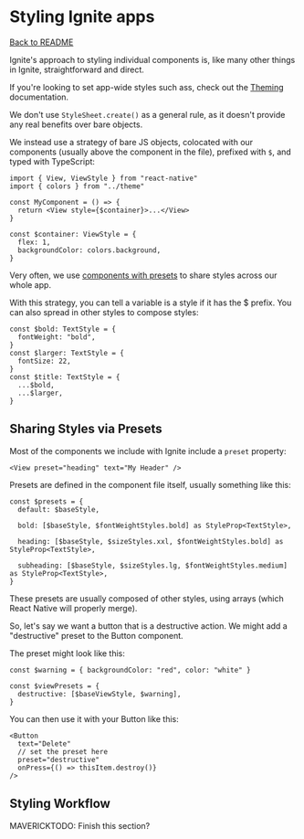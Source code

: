 # Styling Ignite apps

[Back to README](./README.md)

Ignite's approach to styling individual components is, like many other things in Ignite, straightforward and direct.

If you're looking to set app-wide styles such ass, check out the [Theming](./Theming.md) documentation.

We don't use `StyleSheet.create()` as a general rule, as it doesn't provide any real benefits over bare objects.

We instead use a strategy of bare JS objects, colocated with our components (usually above the component in the file), prefixed with `$`, and typed with TypeScript:

```tsx
import { View, ViewStyle } from "react-native"
import { colors } from "../theme"

const MyComponent = () => {
  return <View style={$container}>...</View>
}

const $container: ViewStyle = {
  flex: 1,
  backgroundColor: colors.background,
}
```

Very often, we use [components with presets](./Components.md) to share styles across our whole app.

With this strategy, you can tell a variable is a style if it has the $ prefix. You can also spread in other styles to compose styles:

```tsx
const $bold: TextStyle = {
  fontWeight: "bold",
}
const $larger: TextStyle = {
  fontSize: 22,
}
const $title: TextStyle = {
  ...$bold,
  ...$larger,
}
```

## Sharing Styles via Presets

Most of the components we include with Ignite include a `preset` property:

```tsx
<View preset="heading" text="My Header" />
```

Presets are defined in the component file itself, usually something like this:

```tsx
const $presets = {
  default: $baseStyle,

  bold: [$baseStyle, $fontWeightStyles.bold] as StyleProp<TextStyle>,

  heading: [$baseStyle, $sizeStyles.xxl, $fontWeightStyles.bold] as StyleProp<TextStyle>,

  subheading: [$baseStyle, $sizeStyles.lg, $fontWeightStyles.medium] as StyleProp<TextStyle>,
}
```

These presets are usually composed of other styles, using arrays (which React Native will properly merge).

So, let's say we want a button that is a destructive action. We might add a "destructive" preset to the Button component.

The preset might look like this:

```tsx
const $warning = { backgroundColor: "red", color: "white" }

const $viewPresets = {
  destructive: [$baseViewStyle, $warning],
}
```

You can then use it with your Button like this:

```tsx
<Button
  text="Delete"
  // set the preset here
  preset="destructive"
  onPress={() => thisItem.destroy()}
/>
```

## Styling Workflow

MAVERICKTODO: Finish this section?
